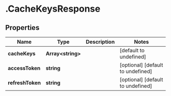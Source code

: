 # .CacheKeysResponse

## Properties

Name | Type | Description | Notes
------------ | ------------- | ------------- | -------------
**cacheKeys** | **Array&lt;string&gt;** |  | [default to undefined]
**accessToken** | **string** |  | [optional] [default to undefined]
**refreshToken** | **string** |  | [optional] [default to undefined]

